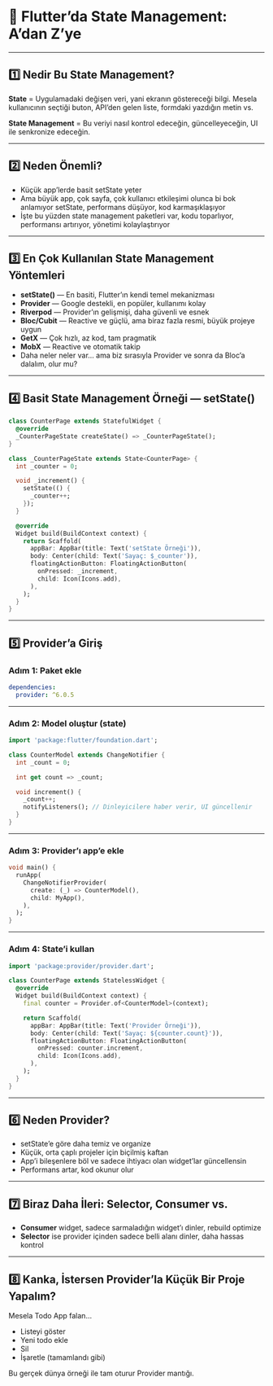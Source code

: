 
# 🚀 Flutter’da State Management: A’dan Z’ye

---

## 1️⃣ Nedir Bu State Management?

**State** = Uygulamadaki değişen veri, yani ekranın göstereceği bilgi. Mesela kullanıcının seçtiği buton, API’den gelen liste, formdaki yazdığın metin vs.

**State Management** = Bu veriyi nasıl kontrol edeceğin, güncelleyeceğin, UI ile senkronize edeceğin.

---

## 2️⃣ Neden Önemli?

* Küçük app’lerde basit setState yeter
* Ama büyük app, çok sayfa, çok kullanıcı etkileşimi olunca bi bok anlamıyor setState, performans düşüyor, kod karmaşıklaşıyor
* İşte bu yüzden state management paketleri var, kodu toparlıyor, performansı artırıyor, yönetimi kolaylaştırıyor

---

## 3️⃣ En Çok Kullanılan State Management Yöntemleri

* **setState()** — En basiti, Flutter’ın kendi temel mekanizması
* **Provider** — Google destekli, en popüler, kullanımı kolay
* **Riverpod** — Provider’ın gelişmişi, daha güvenli ve esnek
* **Bloc/Cubit** — Reactive ve güçlü, ama biraz fazla resmi, büyük projeye uygun
* **GetX** — Çok hızlı, az kod, tam pragmatik
* **MobX** — Reactive ve otomatik takip
* Daha neler neler var… ama biz sırasıyla Provider ve sonra da Bloc’a dalalım, olur mu?

---

## 4️⃣ Basit State Management Örneği — setState()

```dart
class CounterPage extends StatefulWidget {
  @override
  _CounterPageState createState() => _CounterPageState();
}

class _CounterPageState extends State<CounterPage> {
  int _counter = 0;

  void _increment() {
    setState(() {
      _counter++;
    });
  }

  @override
  Widget build(BuildContext context) {
    return Scaffold(
      appBar: AppBar(title: Text('setState Örneği')),
      body: Center(child: Text('Sayaç: $_counter')),
      floatingActionButton: FloatingActionButton(
        onPressed: _increment,
        child: Icon(Icons.add),
      ),
    );
  }
}
```

---

## 5️⃣ Provider’a Giriş

### Adım 1: Paket ekle

```yaml
dependencies:
  provider: ^6.0.5
```

---

### Adım 2: Model oluştur (state)

```dart
import 'package:flutter/foundation.dart';

class CounterModel extends ChangeNotifier {
  int _count = 0;

  int get count => _count;

  void increment() {
    _count++;
    notifyListeners(); // Dinleyicilere haber verir, UI güncellenir
  }
}
```

---

### Adım 3: Provider’ı app’e ekle

```dart
void main() {
  runApp(
    ChangeNotifierProvider(
      create: (_) => CounterModel(),
      child: MyApp(),
    ),
  );
}
```

---

### Adım 4: State’i kullan

```dart
import 'package:provider/provider.dart';

class CounterPage extends StatelessWidget {
  @override
  Widget build(BuildContext context) {
    final counter = Provider.of<CounterModel>(context);

    return Scaffold(
      appBar: AppBar(title: Text('Provider Örneği')),
      body: Center(child: Text('Sayaç: ${counter.count}')),
      floatingActionButton: FloatingActionButton(
        onPressed: counter.increment,
        child: Icon(Icons.add),
      ),
    );
  }
}
```

---

## 6️⃣ Neden Provider?

* setState’e göre daha temiz ve organize
* Küçük, orta çaplı projeler için biçilmiş kaftan
* App’i bileşenlere böl ve sadece ihtiyacı olan widget’lar güncellensin
* Performans artar, kod okunur olur

---

## 7️⃣ Biraz Daha İleri: Selector, Consumer vs.

* **Consumer** widget, sadece sarmaladığın widget’ı dinler, rebuild optimize
* **Selector** ise provider içinden sadece belli alanı dinler, daha hassas kontrol

---

## 8️⃣ Kanka, İstersen Provider’la Küçük Bir Proje Yapalım?

Mesela Todo App falan...

* Listeyi göster
* Yeni todo ekle
* Sil
* İşaretle (tamamlandı gibi)

Bu gerçek dünya örneği ile tam oturur Provider mantığı.
